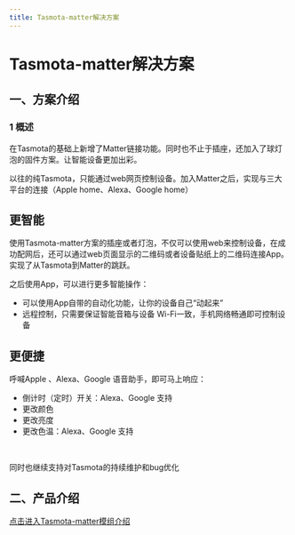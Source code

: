 ```yaml
---
title: Tasmota-matter解决方案
---
```


# Tasmota-matter解决方案

## 一、方案介绍

### 1 概述

在Tasmota的基础上新增了Matter链接功能。同时也不止于插座，还加入了球灯泡的固件方案。让智能设备更加出彩。

以往的纯Tasmota，只能通过web网页控制设备。加入Matter之后，实现与三大平台的连接（Apple home、Alexa、Google home）

## 更智能
使用Tasmota-matter方案的插座或者灯泡，不仅可以使用web来控制设备，在成功配网后，还可以通过web页面显示的二维码或者设备贴纸上的二维码连接App。实现了从Tasmota到Matter的跳跃。

之后使用App，可以进行更多智能操作：

- 可以使用App自带的自动化功能，让你的设备自己“动起来”
- 远程控制，只需要保证智能音箱与设备 Wi-Fi一致，手机网络畅通即可控制设备

## 更便捷

呼喊Apple 、Alexa、Google 语音助手，即可马上响应：

- 倒计时（定时）开关：Alexa、Google 支持
- 更改颜色
- 更改亮度
- 更改色温：Alexa、Google 支持

<br>

同时也继续支持对Tasmota的持续维护和bug优化

## 二、产品介绍
[点击进入Tasmota-matter模组介绍](../../products/tasmota/index.md)

